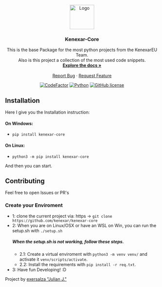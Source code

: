 <br />
<div align="center">
  <a href="https://github.com/Kenexar/kenexar-core">
    <img src="https://cloud.kenexar.eu/s/bQBApT3Sa56KBij/preview" alt="Logo" width="80" height="80">
  </a>

  <h3 align="center">Kenexar-Core</h3>

  <p align="center">
    This is the base Package for the most python projects from the KenexarEU Team.<br> Also is this project a collection of the most used code snippets.
    <br />
    <a href="https://kenexar.github.io/kenexar-core/"><strong>Explore the docs »</strong></a>
    <br />
    <br />
    <a href="https://github.com/Kenexar/kenexar-core/issues">Report Bug</a>
    ·
    <a href="https://github.com/Kenexar/kenexar-core/issues">Request Feature</a>
  </p>
  <a align="center" href="https://www.codefactor.io/repository/github/kenexar/kenexar-core"><img src="https://www.codefactor.io/repository/github/kenexar/kenexar-core/badge" alt="CodeFactor" /></a>
    <a align="center" href="https://www.python.org/"><img src="https://img.shields.io/badge/Made%20with-Python-1f425f.svg" alt="Python"/></a>
    <a href="https://github.com/Kenexar/kenexar-core/blob/main/LICENSE"><img alt="GitHub license" src="https://img.shields.io/github/license/Kenexar/kenexar-core"></a>
</div>


## Installation
Here I give you the Installation instruction:

#### On Windows:
- `pip install kenexar-core`

#### On Linux:
- `python3 -m pip install kenexar-core`


And then you can start.

## Contributing
Feel free to open Issues or PR's

### Create your Enviroment

  - 1: clone the current project via: https -> `git clone https://github.com/kenexar/kenexar-core` <br>
  - 2: When you are on Linux/OSX or have an WSL on Win, you can run the setup.sh with `./setup.sh`
    ##### When the setup.sh is not working, follow these steps.
    - 2.1: Create a virtual enviroment with `python3 -m venv venv/` and activate it `venv/scripts/activate`.<br>
    - 2.2: Install the requirements with `pip install -r req.txt`. <br>
  - 3: Have fun Developing! :D




Project by [exersalza "Julian J."](https://github.com/exersalza)
